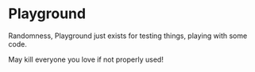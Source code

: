 Playground
===

Randomness, Playground just exists for testing things, playing with some code.

May kill everyone you love if not properly used!
